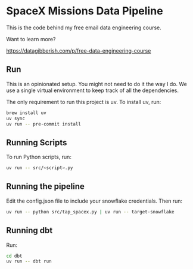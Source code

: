 # SpaceX Missions Data Pipeline

This is the code behind my free email data engineering course.

Want to learn more?

https://datagibberish.com/p/free-data-engineering-course

## Run

This is an opinionated setup. You might not need to do it the way I do.
We use a single virtual environment to keep track of all the dependencies.

The only requirement to run this project is uv.
To install uv, run:

```sh
brew install uv
uv sync
uv run -- pre-commit install
```

## Running Scripts

To run Python scripts, run:

```sh
uv run -- src/<script>.py
```

## Running the pipeline

Edit the config.json file to include your snowflake credentials.
Then run:


```sh
uv run -- python src/tap_spacex.py | uv run -- target-snowflake
```

## Running dbt

Run:

```sh
cd dbt
uv run -- dbt run
```
